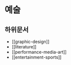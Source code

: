 # 예술

## 하위문서

- [[graphic-design]]
- [[literature]]
- [[performance-media-art]]
- [[entertainment-sports]]
